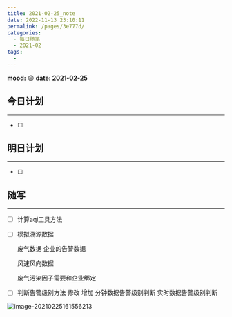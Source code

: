 ```yaml
---
title: 2021-02-25_note
date: 2022-11-13 23:10:11
permalink: /pages/3e777d/
categories:
  - 每日随笔
  - 2021-02
tags:
  - 
---
```

**mood:** :smile:  																		**date: 2021-02-25**  
## 今日计划  
------
- [ ]  
## 明日计划  
------
- [ ]  
## 随写 
------



- [ ] 计算aqi工具方法

- [ ] 模拟溯源数据

  废气数据  企业的告警数据

  风速风向数据

  废气污染因子需要和企业绑定

- [ ] 判断告警级别方法 修改 增加 分钟数据告警级别判断 实时数据告警级别判断

![image-20210225161556213](D:\project\vscode\vuepress-theme-reco-demo\my-blog\blogs\每日随笔\2021-02-25_note.assets\image-20210225161556213.png)

